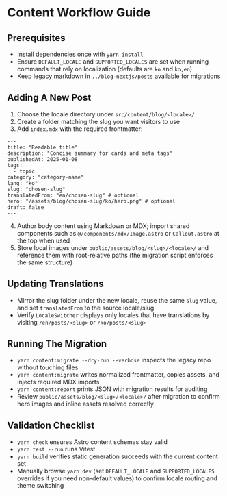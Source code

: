 # Content Workflow Guide

## Prerequisites

- Install dependencies once with `yarn install`
- Ensure `DEFAULT_LOCALE` and `SUPPORTED_LOCALES` are set when running commands that rely on localization (defaults are `ko` and `ko,en`)
- Keep legacy markdown in `../blog-nextjs/posts` available for migrations

## Adding A New Post

1. Choose the locale directory under `src/content/blog/<locale>/`
2. Create a folder matching the slug you want visitors to use
3. Add `index.mdx` with the required frontmatter:

```mdx
---
title: "Readable title"
description: "Concise summary for cards and meta tags"
publishedAt: 2025-01-08
tags:
  - topic
category: "category-name"
lang: "ko"
slug: "chosen-slug"
translatedFrom: "en/chosen-slug" # optional
hero: "/assets/blog/chosen-slug/ko/hero.png" # optional
draft: false
---
```

4. Author body content using Markdown or MDX; import shared components such as `@/components/mdx/Image.astro` or `Callout.astro` at the top when used
5. Store local images under `public/assets/blog/<slug>/<locale>/` and reference them with root-relative paths (the migration script enforces the same structure)

## Updating Translations

- Mirror the slug folder under the new locale, reuse the same `slug` value, and set `translatedFrom` to the source locale/slug
- Verify `LocaleSwitcher` displays only locales that have translations by visiting `/en/posts/<slug>` or `/ko/posts/<slug>`

## Running The Migration

- `yarn content:migrate --dry-run --verbose` inspects the legacy repo without touching files
- `yarn content:migrate` writes normalized frontmatter, copies assets, and injects required MDX imports
- `yarn content:report` prints JSON with migration results for auditing
- Review `public/assets/blog/<slug>/<locale>/` after migration to confirm hero images and inline assets resolved correctly

## Validation Checklist

- `yarn check` ensures Astro content schemas stay valid
- `yarn test --run` runs Vitest
- `yarn build` verifies static generation succeeds with the current content set
- Manually browse `yarn dev` (set `DEFAULT_LOCALE` and `SUPPORTED_LOCALES` overrides if you need non-default values) to confirm locale routing and theme switching
